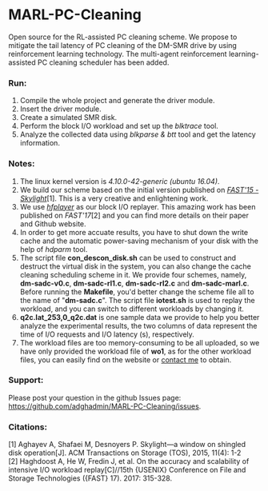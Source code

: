 # MARL-PC-Cleaning
Open source for the RL-assisted PC cleaning scheme. We propose to mitigate the tail latency of PC cleaning of the DM-SMR drive by using reinforcement learning technology. The multi-agent reinforcement learning-assisted PC cleaning scheduler has been added.


### Run:
1. Compile the whole project and generate the driver module.
2. Insert the driver module.
3. Create a simulated SMR disk.
4. Perform the block I/O workload and set up the *blktrace* tool.
5. Analyze the collected data using *blkparse & btt* tool and get the latency information.


### Notes: 
1. The linux kernel version is *4.10.0-42-generic (ubuntu 16.04)*.
2. We build our scheme based on the initial version published on [*FAST'15 - Skylight*](http://sssl.ccs.neu.edu/skylight)[1]. This is a very creative and enlightening work.
3. We use [*hfplayer*](https://github.com/umn-cris/hfplayer) as our block I/O replayer. This amazing work has been published on *FAST'17*[2] and you can find more details on their paper and Github website.
4. In order to get more accuate results, you have to shut down the write cache and the automatic power-saving mechanism of your disk with the help of *hdparm* tool.
5. The script file **con_descon_disk.sh** can be used to construct and destruct the virtual disk in the system, you can also change the cache cleaning scheduling scheme in it. We provide four schemes, namely, **dm-sadc-v0.c**, **dm-sadc-rl1.c**, **dm-sadc-rl2.c** and **dm-sadc-marl.c**. Before running the **Makefile**, you'd better change the scheme file all to the name of "**dm-sadc.c**". The script file **iotest.sh** is used to replay the workload, and you can switch to different workloads by changing it.
6. **q2c.lat_253,0_q2c.dat** is one sample data we provide to help you better analyze the experimental results, the two columns of data represent the time of I/O requests and I/O latency (s), respectively.
7. The workload files are too memory-consuming to be all uploaded, so we have only provided the workload file of **wo1**, as for the other workload files, you can easily find on the website or [contact me](yuhanyang_private@outlook.com) to obtain.

### Support:
Please post your question in the github Issues page: https://github.com/adghadmin/MARL-PC-Cleaning/issues.


### Citations:
[1] Aghayev A, Shafaei M, Desnoyers P. Skylight—a window on shingled disk operation[J]. ACM Transactions on Storage (TOS), 2015, 11(4): 1-2 <br/>
[2] Haghdoost A, He W, Fredin J, et al. On the accuracy and scalability of intensive I/O workload replay[C]//15th {USENIX} Conference on File and Storage Technologies ({FAST} 17). 2017: 315-328.
